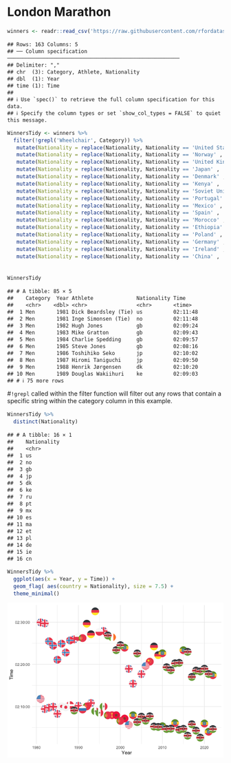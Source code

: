 London Marathon
================

``` r
winners <- readr::read_csv('https://raw.githubusercontent.com/rfordatascience/tidytuesday/master/data/2023/2023-04-25/winners.csv')
```

    ## Rows: 163 Columns: 5
    ## ── Column specification ────────────────────────────────────────────────────────
    ## Delimiter: ","
    ## chr  (3): Category, Athlete, Nationality
    ## dbl  (1): Year
    ## time (1): Time
    ## 
    ## ℹ Use `spec()` to retrieve the full column specification for this data.
    ## ℹ Specify the column types or set `show_col_types = FALSE` to quiet this message.

``` r
WinnersTidy <- winners %>%
  filter(!grepl('Wheelchair', Category)) %>%
   mutate(Nationality = replace(Nationality, Nationality == 'United States' , 'us')) %>%
   mutate(Nationality = replace(Nationality, Nationality == 'Norway' , 'no')) %>%
   mutate(Nationality = replace(Nationality, Nationality == 'United Kingdom' , 'gb')) %>%
   mutate(Nationality = replace(Nationality, Nationality == 'Japan' , 'jp')) %>%
   mutate(Nationality = replace(Nationality, Nationality == 'Denmark' , 'dk')) %>%
   mutate(Nationality = replace(Nationality, Nationality == 'Kenya' , 'ke')) %>%
   mutate(Nationality = replace(Nationality, Nationality == 'Soviet Union' , 'ru')) %>%
   mutate(Nationality = replace(Nationality, Nationality == 'Portugal' , 'pt')) %>%
   mutate(Nationality = replace(Nationality, Nationality == 'Mexico' , 'mx')) %>%
   mutate(Nationality = replace(Nationality, Nationality == 'Spain' , 'es')) %>%
   mutate(Nationality = replace(Nationality, Nationality == 'Morocco' , 'ma')) %>%
   mutate(Nationality = replace(Nationality, Nationality == 'Ethiopia' , 'et')) %>%
   mutate(Nationality = replace(Nationality, Nationality == 'Poland' , 'pl')) %>%
   mutate(Nationality = replace(Nationality, Nationality == 'Germany' , 'de')) %>%
   mutate(Nationality = replace(Nationality, Nationality == 'Ireland' , 'ie')) %>%
   mutate(Nationality = replace(Nationality, Nationality == 'China' , 'cn'))
  

WinnersTidy
```

    ## # A tibble: 85 × 5
    ##    Category  Year Athlete              Nationality Time    
    ##    <chr>    <dbl> <chr>                <chr>       <time>  
    ##  1 Men       1981 Dick Beardsley (Tie) us          02:11:48
    ##  2 Men       1981 Inge Simonsen (Tie)  no          02:11:48
    ##  3 Men       1982 Hugh Jones           gb          02:09:24
    ##  4 Men       1983 Mike Gratton         gb          02:09:43
    ##  5 Men       1984 Charlie Spedding     gb          02:09:57
    ##  6 Men       1985 Steve Jones          gb          02:08:16
    ##  7 Men       1986 Toshihiko Seko       jp          02:10:02
    ##  8 Men       1987 Hiromi Taniguchi     jp          02:09:50
    ##  9 Men       1988 Henrik Jørgensen     dk          02:10:20
    ## 10 Men       1989 Douglas Wakiihuri    ke          02:09:03
    ## # ℹ 75 more rows

\#`!grepl` called within the filter function will filter out any rows
that contain a specific string within the category column in this
example.

``` r
WinnersTidy %>%
  distinct(Nationality)
```

    ## # A tibble: 16 × 1
    ##    Nationality
    ##    <chr>      
    ##  1 us         
    ##  2 no         
    ##  3 gb         
    ##  4 jp         
    ##  5 dk         
    ##  6 ke         
    ##  7 ru         
    ##  8 pt         
    ##  9 mx         
    ## 10 es         
    ## 11 ma         
    ## 12 et         
    ## 13 pl         
    ## 14 de         
    ## 15 ie         
    ## 16 cn

``` r
WinnersTidy %>%
  ggplot(aes(x = Year, y = Time)) +
  geom_flag( aes(country = Nationality), size = 7.5) +
  theme_minimal()
```

![](20230425_LondonMarathon_files/figure-gfm/unnamed-chunk-4-1.png)<!-- -->
